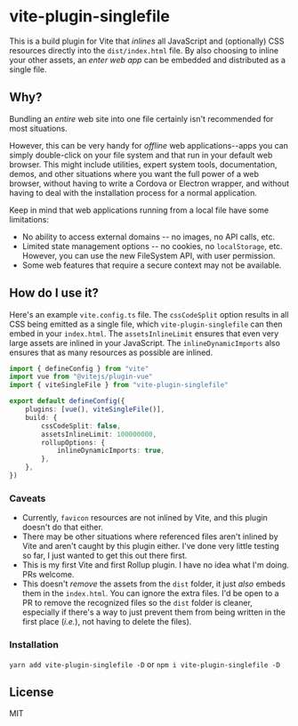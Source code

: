# vite-plugin-singlefile

This is a build plugin for Vite that _inlines_ all JavaScript and (optionally) CSS resources directly into the `dist/index.html` file. By also choosing to inline your other assets, an _enter web app_ can be embedded and distributed as a single file.

## Why?

Bundling an _entire_ web site into one file certainly isn't recommended for most situations.

However, this can be very handy for _offline_ web applications--apps you can simply double-click on your file system and that run in your default web browser. This might include utilities, expert system tools, documentation, demos, and other situations where you want the full power of a web browser, without having to write a Cordova or Electron wrapper, and without having to deal with the installation process for a normal application.

Keep in mind that web applications running from a local file have some limitations:

- No ability to access external domains -- no images, no API calls, etc.
- Limited state management options -- no cookies, no `localStorage`, etc. However, you can use the new FileSystem API, with user permission.
- Some web features that require a secure context may not be available.

## How do I use it?

Here's an example `vite.config.ts` file. The `cssCodeSplit` option results in all CSS being emitted as a single file, which `vite-plugin-singlefile` can then embed in your `index.html`. The `assetsInlineLimit` ensures that even very large assets are inlined in your JavaScript. The `inlineDynamicImports` also ensures that as many resources as possible are inlined.

```ts
import { defineConfig } from "vite"
import vue from "@vitejs/plugin-vue"
import { viteSingleFile } from "vite-plugin-singlefile"

export default defineConfig({
	plugins: [vue(), viteSingleFile()],
	build: {
		cssCodeSplit: false,
		assetsInlineLimit: 100000000,
		rollupOptions: {
			inlineDynamicImports: true,
		},
	},
})
```

### Caveats

- Currently, `favicon` resources are not inlined by Vite, and this plugin doesn't do that either.
- There may be other situations where referenced files aren't inlined by Vite and aren't caught by this plugin either. I've done very little testing so far, I just wanted to get this out there first.
- This is my first Vite and first Rollup plugin. I have no idea what I'm doing. PRs welcome.
- This doesn't _remove_ the assets from the `dist` folder, it just _also_ embeds them in the `index.html`. You can ignore the extra files. I'd be open to a PR to remove the recognized files so the `dist` folder is cleaner, especially if there's a way to just prevent them from being written in the first place (_i.e._), not having to delete the files).

### Installation

`yarn add vite-plugin-singlefile -D` or `npm i vite-plugin-singlefile -D`

## License

MIT
